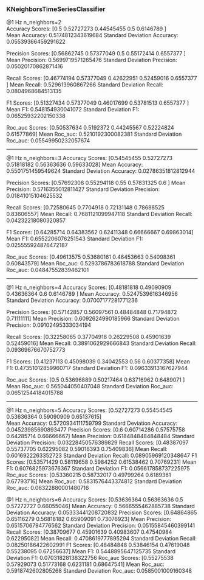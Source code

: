 ### KNeighborsTimeSeriesClassifier
@1 Hz n_neighbors=2  
Accuracy Scores: [0.5        0.52727273 0.44545455 0.5        0.6146789 ]  
Mean Accuracy: 0.5174812343619684
Standard Deviation Accuracy: 0.05539366459291622

Precision Scores: [0.56862745 0.57377049 0.5        0.55172414 0.6557377 ]
Mean Precision: 0.5699719571265476
Standard Deviation Precision: 0.05020170862871416

Recall Scores: [0.46774194 0.57377049 0.42622951 0.52459016 0.6557377 ]
Mean Recall: 0.529613960867266
Standard Deviation Recall: 0.0804968684513135

F1 Scores: [0.51327434 0.57377049 0.46017699 0.53781513 0.6557377 ]
Mean F1: 0.548154930041072
Standard Deviation F1: 0.06525932202150338

Roc_auc Scores: [0.50537634 0.5192372  0.44245567 0.52224824 0.61577869]
Mean Roc_auc: 0.5210192300082381
Standard Deviation Roc_auc: 0.05549950232057674

-----------------------------------------------------------------------------------------------------------------------------------
@1 Hz n_neighbors=3
Accuracy Scores: [0.54545455 0.52727273 0.51818182 0.56363636 0.59633028]
Mean Accuracy: 0.5501751459549624
Standard Deviation Accuracy: 0.02786351812812944

Precision Scores: [0.57692308 0.55294118 0.55       0.57831325 0.6       ]
Mean Precision: 0.5716355012811427
Standard Deviation Precision: 0.01841015104625532

Recall Scores: [0.72580645 0.7704918  0.72131148 0.78688525 0.83606557]
Mean Recall: 0.7681121099947118
Standard Deviation Recall: 0.04232218080320857

F1 Scores: [0.64285714 0.64383562 0.62411348 0.66666667 0.69863014]
Mean F1: 0.6552206076251543
Standard Deviation F1: 0.025555924876472187

Roc_auc Scores: [0.49613575 0.53680161 0.46453663 0.54098361 0.60843579]
Mean Roc_auc: 0.5293786783618788
Standard Deviation Roc_auc: 0.04847552839462101

-----------------------------------------------------------------------------------------------------------------------------------
@1 Hz n_neighbors=4
Accuracy Scores: [0.48181818 0.49090909 0.43636364 0.6        0.6146789 ]
Mean Accuracy: 0.5247539616346956
Standard Deviation Accuracy: 0.07007177281771236

Precision Scores: [0.57142857 0.56097561 0.48484848 0.71794872 0.71111111]
Mean Precision: 0.6092624990185966
Standard Deviation Precision: 0.09102495333034194

Recall Scores: [0.32258065 0.37704918 0.26229508 0.45901639 0.52459016]
Mean Recall: 0.3891062929666843
Standard Deviation Recall: 0.09369676670752773

F1 Scores: [0.41237113 0.45098039 0.34042553 0.56       0.60377358]
Mean F1: 0.47351012859960717
Standard Deviation F1: 0.09633913167627944

Roc_auc Scores: [0.5        0.53696889 0.50217464 0.63716962 0.6489071 ]
Mean Roc_auc: 0.565044050407048
Standard Deviation Roc_auc: 0.06512544184015788

-----------------------------------------------------------------------------------------------------------------------------------
@1 Hz n_neighbors=5
Accuracy Scores: [0.52727273 0.55454545 0.53636364 0.59090909 0.65137615]  
Mean Accuracy: 0.5720934111759799
Standard Deviation Accuracy: 0.04523985690893477
Precision Scores: [0.6        0.60714286 0.57575758 0.64285714 0.66666667]
Mean Precision: 0.6184848484848484
Standard Deviation Precision: 0.03228450576389829
Recall Scores: [0.48387097 0.55737705 0.62295082 0.59016393 0.75409836]
Mean Recall: 0.6016922263352723
Standard Deviation Recall: 0.08905969120348647
F1 Scores: [0.53571429 0.58119658 0.5984252  0.61538462 0.70769231]
Mean F1: 0.6076825973676367
Standard Deviation F1: 0.056617858737225975
Roc_auc Scores: [0.53360215 0.58732017 0.49799264 0.6189361  0.67793716]
Mean Roc_auc: 0.5831576443374812
Standard Deviation Roc_auc: 0.06322880001480716

@1 Hz n_neighbors=6
Accuracy Scores: [0.53636364 0.56363636 0.5        0.57272727 0.66055046]
Mean Accuracy: 0.5666555462885738
Standard Deviation Accuracy: 0.05333441208720832
Precision Scores: [0.64864865 0.65116279 0.56818182 0.65909091 0.73076923]
Mean Precision: 0.6515706794776562
Standard Deviation Precision: 0.05155845460399141
Recall Scores: [0.38709677 0.45901639 0.40983607 0.47540984 0.62295082]
Mean Recall: 0.4708619777895294
Standard Deviation Recall: 0.08250186422602991
F1 Scores: [0.48484848 0.53846154 0.47619048 0.55238095 0.67256637]
Mean F1: 0.5448895647125735
Standard Deviation F1: 0.07031828138322756
Roc_auc Scores: [0.55275538 0.57929073 0.51773168 0.6231181  0.68647541]
Mean Roc_auc: 0.5918742602805268
Standard Deviation Roc_auc: 0.0585001009160348